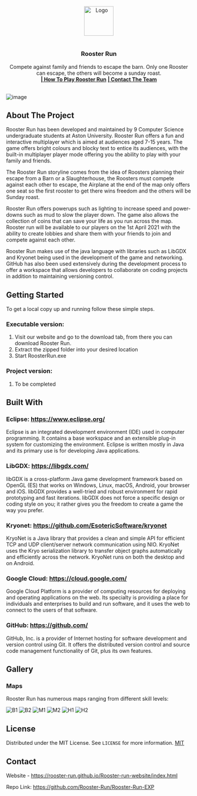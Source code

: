 <!--
*** Thanks for checking out the Best-README-Template. If you have a suggestion
*** that would make this better, please fork the repo and create a pull request
*** or simply open an issue with the tag "enhancement".
*** Thanks again! Now go create something AMAZING! :D
***
***
***
*** To avoid retyping too much info. Do a search and replace for the following:
*** github_username, repo_name, twitter_handle, email, project_title, project_description
-->

<!-- PROJECT SHIELDS -->
<!--
*** I'm using markdown "reference style" links for readability.
*** Reference links are enclosed in brackets [ ] instead of parentheses ( ).
*** See the bottom of this document for the declaration of the reference variables
*** for contributors-url, forks-url, etc. This is an optional, concise syntax you may use.
*** https://www.markdownguide.org/basic-syntax/#reference-style-links
-->

<!-- PROJECT LOGO -->
<br />
<p align="center">
  <a href="https://github.com/github_username/repo_name">
    <img src="https://cdn.discordapp.com/attachments/781914847738200076/784055540610629692/Rooster_Sprite_1.png" alt="Logo" width="80" height="80">
  </a>

# <h3 align="center">Rooster Run</h3>
  <p align="center"> Compete against family and friends to escape the barn. Only one Rooster can escape, the others will become a sunday roast. <br />
    <a href="https://rooster-run.github.io/Rooster-run-website/index.html"><strong></strong></a>
    <a href=VideoHere"><strong>| How To Play Rooster Run</strong></a>
    <a href="mailto:RoosterRunContact@gmail.com"><strong>| Contact The Team</strong></a>
    <br />
    <br />
  </p>
</p>

![image](https://user-images.githubusercontent.com/62774004/112734958-dfc76e00-8f40-11eb-84c5-11c3a2810631.png)

<!-- ABOUT THE PROJECT -->

## About The Project

Rooster Run has been developed and maintained by 9 Computer Science undergraduate students at Aston University. Rooster Run offers a fun and interactive multiplayer which is aimed at audiences aged 7-15 years. The game offers bright colours and blocky text to entice its audiences, with the built-in multiplayer player mode offering you the ability to play with your family and friends.

The Rooster Run storyline comes from the idea of Roosters planning their escape from a Barn or a Slaughterhouse, the Roosters must compete against each other to escape, the Airplane at the end of the map only offers one seat so the first rooster to get there wins freedom and the others will be Sunday roast.

Rooster Run offers powerups such as lighting to increase speed and power-downs such as mud to slow the player down. The game also allows the collection of coins that can save your life as you run across the map. Rooster run will be available to our players on the 1st April 2021 with the ability to create lobbies and share them with your friends to join and compete against each other.

Rooster Run makes use of the java language with libraries such as LibGDX and Kryonet being used in the development of the game and networking. GitHub has also been used extensively during the development process to offer a workspace that allows developers to collaborate on coding projects in addition to maintaining versioning control.

<!-- GETTING STARTED -->
## Getting Started

To get a local copy up and running follow these simple steps.

### Executable version:

1. Visit our website and go to the download tab, from there you can download Rooster Run. 
2. Extract the zipped folder into your desired location
3. Start RoosterRun.exe

### Project version:

1. To be completed

<!-- BUILT WITH -->

## Built With

### Eclipse: https://www.eclipse.org/

Eclipse is an integrated development environment (IDE) used in computer programming. It contains a base workspace and an extensible plug-in system for customizing the environment. Eclipse is written mostly in Java and its primary use is for developing Java applications.

### LibGDX: https://libgdx.com/

libGDX is a cross-platform Java game development framework based on OpenGL (ES) that works on Windows, Linux, macOS, Android, your browser and iOS. libGDX provides a well-tried and robust environment for rapid prototyping and fast iterations. libGDX does not force a specific design or coding style on you; it rather gives you the freedom to create a game the way you prefer.

### Kryonet: https://github.com/EsotericSoftware/kryonet

KryoNet is a Java library that provides a clean and simple API for efficient TCP and UDP client/server network communication using NIO. KryoNet uses the Kryo serialization library to transfer object graphs automatically and efficiently across the network. KryoNet runs on both the desktop and on Android.

### Google Cloud: https://cloud.google.com/

Google Cloud Platform is a provider of computing resources for deploying and operating applications on the web. Its specialty is providing a place for individuals and enterprises to build and run software, and it uses the web to connect to the users of that software.

### GitHub: https://github.com/

GitHub, Inc. is a provider of Internet hosting for software development and version control using Git. It offers the distributed version control and source code management functionality of Git, plus its own features.

<!-- GALLERY -->
## Gallery

### Maps

Rooster Run has numerous maps ranging from different skill levels: 

![B1](https://media.discordapp.net/attachments/781914847738200076/825093308266577960/easymap_text.png?width=1175&height=559)
![B2](https://media.discordapp.net/attachments/781914847738200076/825087960110071859/b2_text.png?width=1175&height=559)
![M1](https://media.discordapp.net/attachments/781914847738200076/825097233698652261/medium1_text.png?width=1181&height=559)
![M2](https://media.discordapp.net/attachments/781914847738200076/825097607314407424/medium2_text.png?width=1183&height=559)
![H1](https://media.discordapp.net/attachments/781914847738200076/825095420844703804/hardmap_text.png?width=1196&height=559)
![H2](https://media.discordapp.net/attachments/781914847738200076/825096102679937074/h2_text.png?width=1191&height=559)

<!-- LICENSE -->
## License

Distributed under the MIT License. See `LICENSE` for more information.
[MIT](https://choosealicense.com/licenses/mit/)


<!-- CONTACT -->
## Contact

Website - https://rooster-run.github.io/Rooster-run-website/index.html

Repo Link: https://github.com/Rooster-Run/Rooster-Run-EXP


<!-- MARKDOWN LINKS & IMAGES -->
<!-- https://www.markdownguide.org/basic-syntax/#reference-style-links -->
[contributors-shield]: https://img.shields.io/github/contributors/github_username/repo.svg?style=for-the-badge
[contributors-url]: https://github.com/github_username/repo/graphs/contributors
[forks-shield]: https://img.shields.io/github/forks/github_username/repo.svg?style=for-the-badge
[forks-url]: https://github.com/github_username/repo/network/members
[stars-shield]: https://img.shields.io/github/stars/github_username/repo.svg?style=for-the-badge
[stars-url]: https://github.com/github_username/repo/stargazers
[issues-shield]: https://img.shields.io/github/issues/github_username/repo.svg?style=for-the-badge
[issues-url]: https://github.com/github_username/repo/issues
[license-shield]: https://img.shields.io/github/license/github_username/repo.svg?style=for-the-badge
[license-url]: https://github.com/github_username/repo/blob/master/LICENSE.txt
[linkedin-shield]: https://img.shields.io/badge/-LinkedIn-black.svg?style=for-the-badge&logo=linkedin&colorB=555
[linkedin-url]: https://linkedin.com/in/github_username
